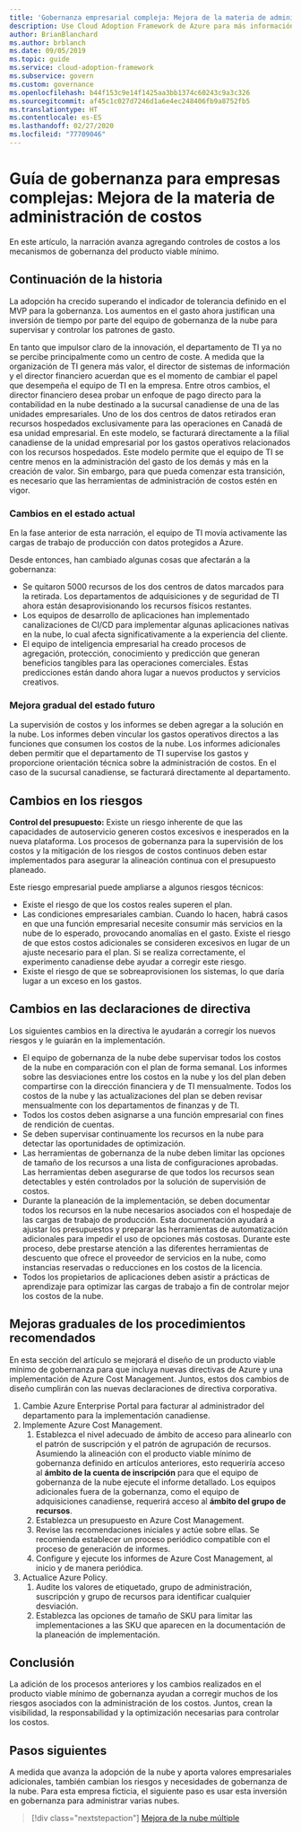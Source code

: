 ```yaml
---
title: 'Gobernanza empresarial compleja: Mejora de la materia de administración de costos'
description: Use Cloud Adoption Framework de Azure para más información acerca de la incorporación de controles de costos en un producto mínimo viable de gobernanza (MVP).
author: BrianBlanchard
ms.author: brblanch
ms.date: 09/05/2019
ms.topic: guide
ms.service: cloud-adoption-framework
ms.subservice: govern
ms.custom: governance
ms.openlocfilehash: b44f153c9e14f1425aa3bb1374c60243c9a3c326
ms.sourcegitcommit: af45c1c027d7246d1a6e4ec248406fb9a8752fb5
ms.translationtype: HT
ms.contentlocale: es-ES
ms.lasthandoff: 02/27/2020
ms.locfileid: "77709046"
---
```

# <a name="governance-guide-for-complex-enterprises-improve-the-cost-management-discipline"></a>Guía de gobernanza para empresas complejas: Mejora de la materia de administración de costos

En este artículo, la narración avanza agregando controles de costos a los mecanismos de gobernanza del producto viable mínimo.

## <a name="advancing-the-narrative"></a>Continuación de la historia

La adopción ha crecido superando el indicador de tolerancia definido en el MVP para la gobernanza. Los aumentos en el gasto ahora justifican una inversión de tiempo por parte del equipo de gobernanza de la nube para supervisar y controlar los patrones de gasto.

En tanto que impulsor claro de la innovación, el departamento de TI ya no se percibe principalmente como un centro de coste. A medida que la organización de TI genera más valor, el director de sistemas de información y el director financiero acuerdan que es el momento de cambiar el papel que desempeña el equipo de TI en la empresa. Entre otros cambios, el director financiero desea probar un enfoque de pago directo para la contabilidad en la nube destinado a la sucursal canadiense de una de las unidades empresariales. Uno de los dos centros de datos retirados eran recursos hospedados exclusivamente para las operaciones en Canadá de esa unidad empresarial. En este modelo, se facturará directamente a la filial canadiense de la unidad empresarial por los gastos operativos relacionados con los recursos hospedados. Este modelo permite que el equipo de TI se centre menos en la administración del gasto de los demás y más en la creación de valor. Sin embargo, para que pueda comenzar esta transición, es necesario que las herramientas de administración de costos estén en vigor.

### <a name="changes-in-the-current-state"></a>Cambios en el estado actual

En la fase anterior de esta narración, el equipo de TI movía activamente las cargas de trabajo de producción con datos protegidos a Azure.

Desde entonces, han cambiado algunas cosas que afectarán a la gobernanza:

- Se quitaron 5000 recursos de los dos centros de datos marcados para la retirada. Los departamentos de adquisiciones y de seguridad de TI ahora están desaprovisionando los recursos físicos restantes.
- Los equipos de desarrollo de aplicaciones han implementado canalizaciones de CI/CD para implementar algunas aplicaciones nativas en la nube, lo cual afecta significativamente a la experiencia del cliente.
- El equipo de inteligencia empresarial ha creado procesos de agregación, protección, conocimiento y predicción que generan beneficios tangibles para las operaciones comerciales. Estas predicciones están dando ahora lugar a nuevos productos y servicios creativos.

### <a name="incrementally-improve-the-future-state"></a>Mejora gradual del estado futuro

La supervisión de costos y los informes se deben agregar a la solución en la nube. Los informes deben vincular los gastos operativos directos a las funciones que consumen los costos de la nube. Los informes adicionales deben permitir que el departamento de TI supervise los gastos y proporcione orientación técnica sobre la administración de costos. En el caso de la sucursal canadiense, se facturará directamente al departamento.

## <a name="changes-in-risk"></a>Cambios en los riesgos

**Control del presupuesto:** Existe un riesgo inherente de que las capacidades de autoservicio generen costos excesivos e inesperados en la nueva plataforma. Los procesos de gobernanza para la supervisión de los costos y la mitigación de los riesgos de costos continuos deben estar implementados para asegurar la alineación continua con el presupuesto planeado.

Este riesgo empresarial puede ampliarse a algunos riesgos técnicos:

- Existe el riesgo de que los costos reales superen el plan.
- Las condiciones empresariales cambian. Cuando lo hacen, habrá casos en que una función empresarial necesite consumir más servicios en la nube de lo esperado, provocando anomalías en el gasto. Existe el riesgo de que estos costos adicionales se consideren excesivos en lugar de un ajuste necesario para el plan. Si se realiza correctamente, el experimento canadiense debe ayudar a corregir este riesgo.
- Existe el riesgo de que se sobreaprovisionen los sistemas, lo que daría lugar a un exceso en los gastos.

## <a name="changes-to-the-policy-statements"></a>Cambios en las declaraciones de directiva

Los siguientes cambios en la directiva le ayudarán a corregir los nuevos riesgos y le guiarán en la implementación.

- El equipo de gobernanza de la nube debe supervisar todos los costos de la nube en comparación con el plan de forma semanal. Los informes sobre las desviaciones entre los costos en la nube y los del plan deben compartirse con la dirección financiera y de TI mensualmente. Todos los costos de la nube y las actualizaciones del plan se deben revisar mensualmente con los departamentos de finanzas y de TI.
- Todos los costos deben asignarse a una función empresarial con fines de rendición de cuentas.
- Se deben supervisar continuamente los recursos en la nube para detectar las oportunidades de optimización.
- Las herramientas de gobernanza de la nube deben limitar las opciones de tamaño de los recursos a una lista de configuraciones aprobadas. Las herramientas deben asegurarse de que todos los recursos sean detectables y estén controlados por la solución de supervisión de costos.
- Durante la planeación de la implementación, se deben documentar todos los recursos en la nube necesarios asociados con el hospedaje de las cargas de trabajo de producción. Esta documentación ayudará a ajustar los presupuestos y preparar las herramientas de automatización adicionales para impedir el uso de opciones más costosas. Durante este proceso, debe prestarse atención a las diferentes herramientas de descuento que ofrece el proveedor de servicios en la nube, como instancias reservadas o reducciones en los costos de la licencia.
- Todos los propietarios de aplicaciones deben asistir a prácticas de aprendizaje para optimizar las cargas de trabajo a fin de controlar mejor los costos de la nube.

## <a name="incremental-improvement-of-the-best-practices"></a>Mejoras graduales de los procedimientos recomendados

En esta sección del artículo se mejorará el diseño de un producto viable mínimo de gobernanza para que incluya nuevas directivas de Azure y una implementación de Azure Cost Management. Juntos, estos dos cambios de diseño cumplirán con las nuevas declaraciones de directiva corporativa.

1. Cambie Azure Enterprise Portal para facturar al administrador del departamento para la implementación canadiense.
2. Implemente Azure Cost Management.
    1. Establezca el nivel adecuado de ámbito de acceso para alinearlo con el patrón de suscripción y el patrón de agrupación de recursos. Asumiendo la alineación con el producto viable mínimo de gobernanza definido en artículos anteriores, esto requeriría acceso al **ámbito de la cuenta de inscripción** para que el equipo de gobernanza de la nube ejecute el informe detallado. Los equipos adicionales fuera de la gobernanza, como el equipo de adquisiciones canadiense, requerirá acceso al **ámbito del grupo de recursos**.
    2. Establezca un presupuesto en Azure Cost Management.
    3. Revise las recomendaciones iniciales y actúe sobre ellas. Se recomienda establecer un proceso periódico compatible con el proceso de generación de informes.
    4. Configure y ejecute los informes de Azure Cost Management, al inicio y de manera periódica.
3. Actualice Azure Policy.
    1. Audite los valores de etiquetado, grupo de administración, suscripción y grupo de recursos para identificar cualquier desviación.
    2. Establezca las opciones de tamaño de SKU para limitar las implementaciones a las SKU que aparecen en la documentación de la planeación de implementación.

## <a name="conclusion"></a>Conclusión

La adición de los procesos anteriores y los cambios realizados en el producto viable mínimo de gobernanza ayudan a corregir muchos de los riesgos asociados con la administración de los costos. Juntos, crean la visibilidad, la responsabilidad y la optimización necesarias para controlar los costos.

## <a name="next-steps"></a>Pasos siguientes

A medida que avanza la adopción de la nube y aporta valores empresariales adicionales, también cambian los riesgos y necesidades de gobernanza de la nube. Para esta empresa ficticia, el siguiente paso es usar esta inversión en gobernanza para administrar varias nubes.

> [!div class="nextstepaction"]
> [Mejora de la nube múltiple](./multicloud-improvement.md)
